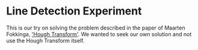 # Line Detection Experiment

This is our try on solving the problem described in the paper of Maarten Fokkinga, ['Hough Transform'](http://wwwhome.ewi.utwente.nl/~fokkinga/mmf2005d-houghtrf-JFPpre.pdf). We wanted to seek our own solution and not use the Hough Transform itself.